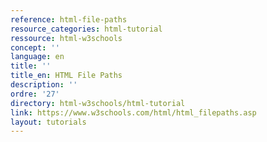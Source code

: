 ```yaml
---
reference: html-file-paths
resource_categories: html-tutorial
ressource: html-w3schools
concept: ''
language: en
title: ''
title_en: HTML File Paths
description: ''
ordre: '27'
directory: html-w3schools/html-tutorial
link: https://www.w3schools.com/html/html_filepaths.asp
layout: tutorials
---
```

